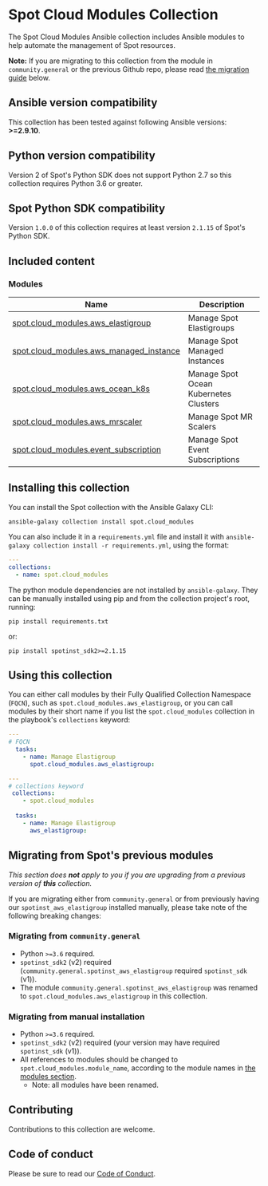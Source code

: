 # Spot Cloud Modules Collection

The Spot Cloud Modules Ansible collection includes Ansible modules to help automate the management of Spot resources.

**Note:** If you are migrating to this collection from the module in `community.general` or the previous Github repo, please read [the migration guide](#migrating-from-spots-previous-modules) below.  

<!--start requires_ansible-->
## Ansible version compatibility

This collection has been tested against following Ansible versions: **>=2.9.10**.
<!--end requires_ansible-->

## Python version compatibility

Version 2 of Spot's Python SDK does not support Python 2.7 so this collection requires Python 3.6 or greater.

## Spot Python SDK compatibility

Version `1.0.0` of this collection requires at least version `2.1.15` of Spot's Python SDK.

## Included content

<!--start collection content-->
### Modules

Name | Description
--- | ---
[spot.cloud_modules.aws_elastigroup](https://github.com/spotinst/spot-ansible-cloud-modules/blob/main/docs/examples/elastigroup/README.md)|Manage Spot Elastigroups
[spot.cloud_modules.aws_managed_instance](https://github.com/spotinst/spot-ansible-cloud-modules/blob/main/docs/examples/managed_instance/README.md)|Manage Spot Managed Instances
[spot.cloud_modules.aws_ocean_k8s](https://github.com/spotinst/spot-ansible-cloud-modules/blob/main/docs/examples/ocean/README.md)|Manage Spot Ocean Kubernetes Clusters
[spot.cloud_modules.aws_mrscaler](https://github.com/spotinst/spot-ansible-cloud-modules/blob/main/docs/examples/emr/README.md)|Manage Spot MR Scalers
[spot.cloud_modules.event_subscription](https://github.com/spotinst/spot-ansible-cloud-modules/blob/main/docs/examples/events/README.md)|Manage Spot Event Subscriptions
<!--end collection content-->

## Installing this collection

You can install the Spot collection with the Ansible Galaxy CLI:

    ansible-galaxy collection install spot.cloud_modules

You can also include it in a `requirements.yml` file and install it with `ansible-galaxy collection install -r requirements.yml`, using the format:

```yaml
---
collections:
  - name: spot.cloud_modules
```

The python module dependencies are not installed by `ansible-galaxy`.  They can
be manually installed using pip and from the collection project's root, running:

    pip install requirements.txt
or:

    pip install spotinst_sdk2>=2.1.15

## Using this collection

You can either call modules by their Fully Qualified Collection Namespace (`FQCN`), such as `spot.cloud_modules.aws_elastigroup`, or you can call modules by their short name if you list the `spot.cloud_modules` collection in the playbook's `collections` keyword:

```yaml
---
# FQCN 
  tasks:
    - name: Manage Elastigroup
      spot.cloud_modules.aws_elastigroup:
```

```yaml
---
# collections keyword
 collections:
    - spot.cloud_modules
  
  tasks:
    - name: Manage Elastigroup
      aws_elastigroup:
```

## Migrating from Spot's previous modules

*This section does **not** apply to you if you are upgrading from a previous version of **this** collection.*

If you are migrating either from `community.general` or from previously having our `spotinst_aws_elastigroup` installed manually, please take note of the following breaking changes:

### Migrating from `community.general`

- Python `>=3.6` required.
- `spotinst_sdk2` (v2) required (`community.general.spotinst_aws_elastigroup` required `spotinst_sdk` (v1)).
- The module `community.general.spotinst_aws_elastigroup` was renamed to `spot.cloud_modules.aws_elastigroup` in this collection.

### Migrating from manual installation

- Python `>=3.6` required.
- `spotinst_sdk2` (v2) required (your version may have required `spotinst_sdk` (v1)).
- All references to modules should be changed to `spot.cloud_modules.module_name`, according to the module names in [the modules section](#modules).
  - Note: all modules have been renamed.

## Contributing

Contributions to this collection are welcome.

## Code of conduct

Please be sure to read our [Code of Conduct](CODE_OF_CONDUCT.md).
